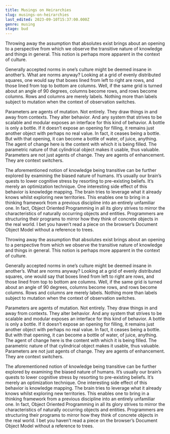 ```yaml
---
title: Musings on Heirarchies
slug: musings-on-heirarchies
last_edited: 2023-09-10T15:37:00.000Z
genre: musing
stage: bud
---
```


Throwing away the assumption that absolutes exist brings about an opening to a perspective from which we observe the transitive nature of knowledge and things in general. This notion is perhaps more apparent in the context of culture.

Generally accepted norms in one’s culture might be deemed insane in another’s. What are norms anyway? Looking at a grid of evenly distributed squares, one would say that boxes lined from left to right are rows, and those lined from top to bottom are columns. Well, if the same grid is turned about an angle of 90 degrees, columns become rows, and rows become columns. Rows and columns are merely labels. Nothing more than labels subject to mutation when the context of observation switches.

Parameters are agents of mutation. Not entirely. They draw things in and away from contexts. They alter behavior. And any system that strives to be scalable and modular exposes an interface for this kind of behavior. A bottle is only a bottle. If it doesn’t expose an opening for filling, it remains just another object with perhaps no real value. In fact, it ceases being a bottle. But with that opening, it can become a bottle of water, of juice, anything. The agent of change here is the content with which it is being filled. The parametric nature of that cylindrical object makes it usable, thus valuable. Parameters are not just agents of change. They are agents of enhancement. They are context switchers.

The aforementioned notion of knowledge being transitive can be further explored by examining the biased nature of humans. It’s usually our brain’s quests to lower cognitive stress by resorting to pre-existing beliefs. It’s merely an optimization technique. One interesting side effect of this behavior is knowledge mapping. The brain tries to leverage what it already knows whilst exploring new territories. This enables one to bring in a thinking framework from a previous discipline into an entirely unfamiliar one. In fact, Object Oriented Programming in all its glory strives to mirror the characteristics of naturally occurring objects and entities. Programmers are structuring their programs to mirror how they think of concrete objects in the real world. I bet you haven’t read a piece on the browser’s Document Object Model without a reference to trees.

Throwing away the assumption that absolutes exist brings about an opening to a perspective from which we observe the transitive nature of knowledge and things in general. This notion is perhaps more apparent in the context of culture.

Generally accepted norms in one’s culture might be deemed insane in another’s. What are norms anyway? Looking at a grid of evenly distributed squares, one would say that boxes lined from left to right are rows, and those lined from top to bottom are columns. Well, if the same grid is turned about an angle of 90 degrees, columns become rows, and rows become columns. Rows and columns are merely labels. Nothing more than labels subject to mutation when the context of observation switches.

Parameters are agents of mutation. Not entirely. They draw things in and away from contexts. They alter behavior. And any system that strives to be scalable and modular exposes an interface for this kind of behavior. A bottle is only a bottle. If it doesn’t expose an opening for filling, it remains just another object with perhaps no real value. In fact, it ceases being a bottle. But with that opening, it can become a bottle of water, of juice, anything. The agent of change here is the content with which it is being filled. The parametric nature of that cylindrical object makes it usable, thus valuable. Parameters are not just agents of change. They are agents of enhancement. They are context switchers.

The aforementioned notion of knowledge being transitive can be further explored by examining the biased nature of humans. It’s usually our brain’s quests to lower cognitive stress by resorting to pre-existing beliefs. It’s merely an optimization technique. One interesting side effect of this behavior is knowledge mapping. The brain tries to leverage what it already knows whilst exploring new territories. This enables one to bring in a thinking framework from a previous discipline into an entirely unfamiliar one. In fact, Object Oriented Programming in all its glory strives to mirror the characteristics of naturally occurring objects and entities. Programmers are structuring their programs to mirror how they think of concrete objects in the real world. I bet you haven’t read a piece on the browser’s Document Object Model without a reference to trees.
